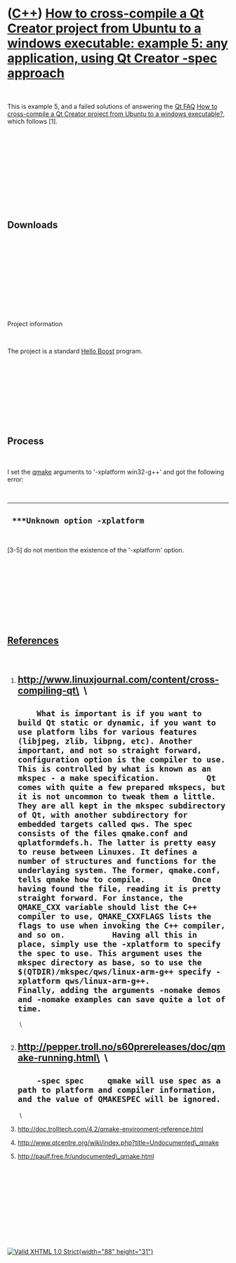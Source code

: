 



 

 

 

 

 

([C++](Cpp.htm)) [How to cross-compile a Qt Creator project from Ubuntu to a windows executable: example 5: any application, using Qt Creator -spec approach](CppQtCrosscompileToWindowsExample5.htm)
=====================================================================================================================================================================================================

 

This is example 5, and a failed solutions of answering the [Qt
FAQ](CppQtFaq.htm) [How to cross-compile a Qt Creator project from
Ubuntu to a windows executable?](CppQtCrosscompileToWindows.htm), which
follows \[1\].

 

 

 

 

 

 

Downloads
---------

 

 

 

 

 

 

Project information

 

The project is a standard [Hello
Boost](CppHelloBoostQtCreatorUbuntu.htm) program.

 

 

 

 

 

Process
-------

 

I set the [qmake](CppQmake.htm) arguments to '-xplatform win32-g++' and
got the following error:

 

  ---------------------------------
  ` ***Unknown option -xplatform`
  ---------------------------------

 

\[3-5\] do not mention the existence of the '-xplatform' option.

 

 

 

 

 

[References](CppReferences.htm)
-------------------------------

 

1.  http://www.linuxjournal.com/content/cross-compiling-qt\
     \
      --------------------------------------------------------------------------------------------------------------------------------------------------------------------------------------------------------------------------------------------------------------------------------------------------------------------------------------------------------------------------------------------------------------------------------------------------------------------------------------------------------------------------------------------------------------------------------------------------------------------------------------------------------------------------------------------------------------------------------------------------------------------------------------------------------------------------------------------------------------------------------------------------------------------------------------------------------------------------------------------------------------------------------------------------------------------------------------------------------------------------------------------------------------------------------------------------------------------------------------------------------------------------------------------------------------------------------------------------------------------------------------------
      `     What is important is if you want to build Qt static or dynamic, if you want to use platform libs for various features (libjpeg, zlib, libpng, etc). Another important, and not so straight forward, configuration option is the compiler to use. This is controlled by what is known as an mkspec - a make specification.          Qt comes with quite a few prepared mkspecs, but it is not uncommon to tweak them a little. They are all kept in the mkspec subdirectory of Qt, with another subdirectory for embedded targets called qws. The spec consists of the files qmake.conf and qplatformdefs.h. The latter is pretty easy to reuse between Linuxes. It defines a number of structures and functions for the underlaying system. The former, qmake.conf, tells qmake how to compile.          Once having found the file, reading it is pretty straight forward. For instance, the QMAKE_CXX variable should list the C++ compiler to use, QMAKE_CXXFLAGS lists the flags to use when invoking the C++ compiler, and so on.          Having all this in place, simply use the -xplatform to specify the spec to use. This argument uses the mkspec directory as base, so to use the $(QTDIR)/mkspec/qws/linux-arm-g++ specify -xplatform qws/linux-arm-g++.          Finally, adding the arguments -nomake demos and -nomake examples can save quite a lot of time.     `
      --------------------------------------------------------------------------------------------------------------------------------------------------------------------------------------------------------------------------------------------------------------------------------------------------------------------------------------------------------------------------------------------------------------------------------------------------------------------------------------------------------------------------------------------------------------------------------------------------------------------------------------------------------------------------------------------------------------------------------------------------------------------------------------------------------------------------------------------------------------------------------------------------------------------------------------------------------------------------------------------------------------------------------------------------------------------------------------------------------------------------------------------------------------------------------------------------------------------------------------------------------------------------------------------------------------------------------------------------------------------------------------------

     \
2.  http://pepper.troll.no/s60prereleases/doc/qmake-running.html\
     \
      --------------------------------------------------------------------------------------------------------------------------------------------
      `     -spec spec     qmake will use spec as a path to platform and compiler information, and the value of QMAKESPEC will be ignored.     `
      --------------------------------------------------------------------------------------------------------------------------------------------

     \
3.  http://doc.trolltech.com/4.2/qmake-environment-reference.html
4.  http://www.qtcentre.org/wiki/index.php?title=Undocumented\_qmake
5.  http://paulf.free.fr/undocumented\_qmake.html

 

 

 

 

 





 

[![Valid XHTML 1.0 Strict](valid-xhtml10.png){width="88"
height="31"}](http://validator.w3.org/check?uri=referer)
